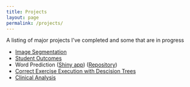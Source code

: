 ```yaml
---
title: Projects
layout: page
permalink: /projects/
---
```


A listing of major projects I've completed and some that are in progress
- [Image Segmentation](image_segmentation.md)
- [Student Outcomes](Student_Outcomes.md)
- Word Prediction ([Shiny app](https://cemalec.shinyapps.io/WordPredict/)) ([Repository](https://github.com/cemalec/Data-Science-Porfolio/tree/master/Capstone%20Project-NLP))
- [Correct Exercise Execution with Descision Trees](https://cemalec.github.io/portfolio/PML_project.html)
- [Clinical Analysis](https://cemalec.github.io/portfolio/PBC_analysis.html)
